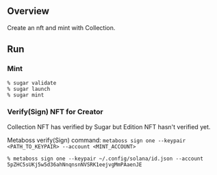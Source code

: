 ## Overview
Create an nft and mint with Collection.

## Run
### Mint
```
% sugar validate
% sugar launch
% sugar mint
```

### Verify(Sign) NFT for Creator
Collection NFT has verified by Sugar but Edition NFT hasn't verified yet.

Metaboss verify(Sign) command: `metaboss sign one --keypair <PATH_TO_KEYPAIR> --account <MINT_ACCOUNT>`

```
% metaboss sign one --keypair ~/.config/solana/id.json --account 5pZHC5sUKj5w5d36ahNnqnsnNVSRK1eejvgMmPAaenJE
```